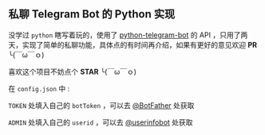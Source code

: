 ## 私聊 Telegram Bot 的 Python 实现

没学过 <code>python</code> 瞎写着玩的，使用了 
[python-telegram-bot](https://github.com/python-telegram-bot/python-telegram-bot) 的 API ，只用了两天，实现了简单的私聊功能，具体点的有时间再介绍，如果有更好的意见欢迎 **PR** ╰(￣ω￣ｏ)

喜欢这个项目不妨点个 **STAR** ╰(￣ω￣ｏ)

在 <code>config.json</code> 中 : 

<code>TOKEN</code> 处填入自己的 <code>botToken</code> ，可以去 [@BotFather](https://t.me/BotFather) 处获取

<code>ADMIN</code> 处填入自己的 <code>userid</code> ，可以去 [@userinfobot](https://t.me/userinfobot) 处获取